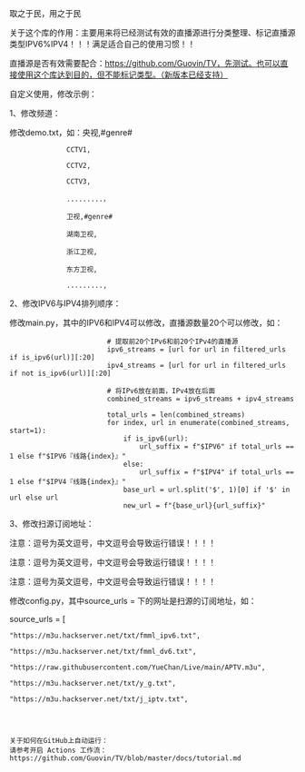 取之于民，用之于民

关于这个库的作用：主要用来将已经测试有效的直播源进行分类整理、标记直播源类型IPV6%IPV4！！！满足适合自己的使用习惯！！

直播源是否有效需要配合：https://github.com/Guovin/TV，先测试。也可以直接使用这个库达到目的，但不能标记类型。（新版本已经支持）

自定义使用，修改示例：

1、修改频道：

修改demo.txt，如：央视,#genre#

                  CCTV1, 
                  
                  CCTV2,
                  
                  CCTV3,
                  
                  .........，
                  
                  卫视,#genre#
                  
                  湖南卫视,
                  
                  浙江卫视,
                  
                  东方卫视,
                  
                  .........,

                  
2、修改IPV6与IPV4排列顺序：

修改main.py，其中的IPV6和IPV4可以修改，直播源数量20个可以修改，如：

                            # 提取前20个IPv6和前20个IPv4的直播源
                            ipv6_streams = [url for url in filtered_urls if is_ipv6(url)][:20]
                            ipv4_streams = [url for url in filtered_urls if not is_ipv6(url)][:20]

                            # 将IPv6放在前面，IPv4放在后面
                            combined_streams = ipv6_streams + ipv4_streams

                            total_urls = len(combined_streams)
                            for index, url in enumerate(combined_streams, start=1):
                                if is_ipv6(url):
                                    url_suffix = f"$IPV6" if total_urls == 1 else f"$IPV6『线路{index}』"
                                else:
                                    url_suffix = f"$IPV4" if total_urls == 1 else f"$IPV4『线路{index}』"
                                base_url = url.split('$', 1)[0] if '$' in url else url
                                new_url = f"{base_url}{url_suffix}"


3、修改扫源订阅地址：

注意：逗号为英文逗号，中文逗号会导致运行错误！！！！

注意：逗号为英文逗号，中文逗号会导致运行错误！！！！

注意：逗号为英文逗号，中文逗号会导致运行错误！！！！

修改config.py，其中source_urls = 下的网址是扫源的订阅地址，如：

source_urls = [

    "https://m3u.hackserver.net/txt/fmml_ipv6.txt",
    
    "https://m3u.hackserver.net/txt/fmml_dv6.txt",
    
    "https://raw.githubusercontent.com/YueChan/Live/main/APTV.m3u",
    
    "https://m3u.hackserver.net/txt/y_g.txt",
    
    "https://m3u.hackserver.net/txt/j_iptv.txt",




    关于如何在GitHub上自动运行：
    请参考开启 Actions 工作流：  https://github.com/Guovin/TV/blob/master/docs/tutorial.md

